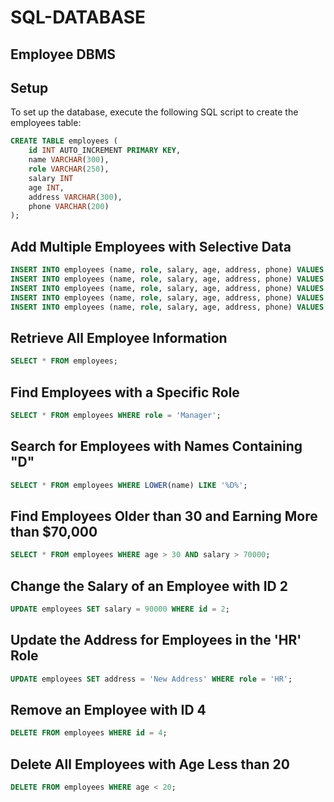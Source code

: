 # SQL-DATABASE

## Employee DBMS

## Setup
To set up the database, execute the following SQL script to create the employees table:

```sql
CREATE TABLE employees (
    id INT AUTO_INCREMENT PRIMARY KEY,
    name VARCHAR(300),
    role VARCHAR(250),
    salary INT
    age INT,
    address VARCHAR(300),
    phone VARCHAR(200)
);
```

## Add Multiple Employees with Selective Data

```sql
INSERT INTO employees (name, role, salary, age, address, phone) VALUES ('Drashti Patel', 'CEO', 100000, 20, 'Surat', '9874563214');
INSERT INTO employees (name, role, salary, age, address, phone) VALUES ('Meshwa Patel', 'HR', 80000, 21, 'Surat', '8965231478');
INSERT INTO employees (name, role, salary, age, address, phone) VALUES ('Prapti Patel', 'Accountant', 60000, 25, 'Surat', '8523697412');
INSERT INTO employees (name, role, salary, age, address, phone) VALUES ('Sonal Patel', 'Manager', 95000, 22, 'Surat', '7896541236');
INSERT INTO employees (name, role, salary, age, address, phone) VALUES ('Dipali Gunjal', 'Manager', 60000, 19, 'Surat', '9517532864');
```

## Retrieve All Employee Information
```sql
SELECT * FROM employees;
```

## Find Employees with a Specific Role
```sql
SELECT * FROM employees WHERE role = 'Manager';
```

## Search for Employees with Names Containing "D"
```sql
SELECT * FROM employees WHERE LOWER(name) LIKE '%D%';
```

## Find Employees Older than 30 and Earning More than $70,000
```sql
SELECT * FROM employees WHERE age > 30 AND salary > 70000;
```

## Change the Salary of an Employee with ID 2
```sql
UPDATE employees SET salary = 90000 WHERE id = 2;
```

## Update the Address for Employees in the 'HR' Role
```sql
UPDATE employees SET address = 'New Address' WHERE role = 'HR';
```

## Remove an Employee with ID 4
```sql
DELETE FROM employees WHERE id = 4;
```

## Delete All Employees with Age Less than 20
```sql
DELETE FROM employees WHERE age < 20;
```
